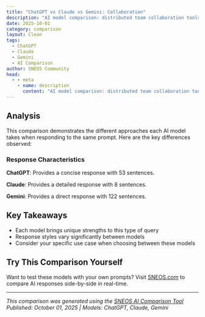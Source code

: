 ```yaml
---
title: "ChatGPT vs Claude vs Gemini: Collaboration"
description: "AI model comparison: distributed team collaboration tools..."
date: 2025-10-01
category: comparison
layout: Clean
tags:
  - ChatGPT
  - Claude
  - Gemini
  - AI Comparison
author: SNEOS Community
head:
  - - meta
    - name: description
      content: "AI model comparison: distributed team collaboration tools..."
---
```


<ChatComparison
  title="ChatGPT vs Claude vs Gemini: Collaboration"
  prompt="distributed team collaboration tools"
  :responses='{
    "ChatGPT": "Certainly! Here are some popular distributed team collaboration tools that help teams work effectively regardless of their physical locations:\n\n### Communication Tools\n1. **Slack** \u2013 Real-time messaging, channels, direct messages, and integrations with many other tools.\n2. **Microsoft Teams** \u2013 Chat, video conferencing, file sharing, and integration with Microsoft 365.\n3. **Zoom** \u2013 Video conferencing with screen sharing, breakout rooms, and recording.\n4. **Google Meet** \u2013 Video meetings integrated with Google Workspace.\n5. **Discord** \u2013 Voice, video, and text communication, often used by tech and gaming communities.\n\n### Project Management \u0026 Task Tracking\n1. **Trello** \u2013 Visual Kanban boards for organizing tasks and projects.\n2. **Asana** \u2013 Task and project management with timelines, dependencies, and workflow automation.\n3. **Jira** \u2013 Powerful issue and project tracking, especially for software development teams.\n4. **ClickUp** \u2013 All-in-one work platform with tasks, docs, goals, and chat.\n5. **Monday.com** \u2013 Customizable workflow and project management tool.\n\n### Document Collaboration\n1. **Google Workspace (Docs, Sheets, Slides)** \u2013 Real-time document editing and collaboration.\n2. **Microsoft 365 (Word, Excel, PowerPoint Online)** \u2013 Collaborative editing with familiar Office tools.\n3. **Notion** \u2013 All-in-one workspace for notes, docs, databases, and project management.\n4. **Confluence** \u2013 Team wiki and documentation software by Atlassian.\n5. **Dropbox Paper** \u2013 Collaborative document creation with task management features.\n\n### File Sharing \u0026 Storage\n1. **Dropbox** \u2013 Cloud storage and file sharing.\n2. **Google Drive** \u2013 Cloud storage integrated with Google Workspace.\n3. **OneDrive** \u2013 Cloud storage integrated with Microsoft 365.\n4. **Box** \u2013 Enterprise-level file sharing and collaboration.\n\n### Time Zone \u0026 Scheduling Tools\n1. **World Time Buddy** \u2013 Helps find overlapping work hours across time zones.\n2. **Calendly** \u2013 Easy scheduling and meeting coordination.\n3. **Doodle** \u2013 Poll-based scheduling for group meetings.\n\n### Whiteboarding \u0026 Brainstorming\n1. **Miro** \u2013 Online collaborative whiteboard for brainstorming and planning.\n2. **MURAL** \u2013 Digital workspace for visual collaboration and design thinking.\n3. **Jamboard** \u2013 Google\u2019s virtual whiteboard tool.\n\n---\n\nIf you want recommendations tailored to a specific industry or type of work, feel free to ask!",
    "Claude": "Here\u0027s a comprehensive overview of distributed team collaboration tools organized by category:\n\n## Communication \u0026 Messaging\n\n**Real-time Chat**\n- **Slack** - Channel-based messaging with integrations\n- **Microsoft Teams** - Chat, calls, and file sharing in one platform\n- **Discord** - Originally for gaming, now popular for team communication\n- **Mattermost** - Open-source Slack alternative\n\n**Video Conferencing**\n- **Zoom** - Industry standard for video meetings\n- **Google Meet** - Simple, browser-based video calls\n- **Microsoft Teams** - Integrated with Office 365\n- **Webex** - Enterprise-focused video conferencing\n\n## Project Management\n\n**Task \u0026 Project Tracking**\n- **Asana** - Task management with team collaboration features\n- **Trello** - Kanban-style project boards\n- **Jira** - Agile project management (especially for software teams)\n- **Monday.com** - Visual project management platform\n- **ClickUp** - All-in-one workspace for tasks, docs, and goals\n\n**Agile/Scrum Tools**\n- **Azure DevOps** - Microsoft\u0027s complete DevOps solution\n- **Linear** - Modern issue tracking for software teams\n- **Shortcut** - Simple project management for software teams\n\n## Document Collaboration\n\n**Real-time Document Editing**\n- **Google Workspace** - Docs, Sheets, Slides with real-time collaboration\n- **Microsoft 365** - Word, Excel, PowerPoint online\n- **Notion** - All-in-one workspace for notes, docs, and databases\n- **Confluence** - Team collaboration and knowledge sharing\n\n**File Storage \u0026 Sharing**\n- **Dropbox** - Cloud storage with sharing capabilities\n- **Box** - Enterprise file sharing and collaboration\n- **OneDrive** - Microsoft\u0027s cloud storage solution\n- **Google Drive** - Google\u0027s cloud storage platform\n\n## Development \u0026 Technical Collaboration\n\n**Code Collaboration**\n- **GitHub** - Git repository hosting with collaboration features\n- **GitLab** - Complete DevOps platform\n- **Bitbucket** - Git repository management by Atlassian\n\n**Design Collaboration**\n- **Figma** - Collaborative design tool\n- **Miro** - Online whiteboarding and brainstorming\n- **Lucidchart** - Diagramming and visual collaboration\n\n## Specialized Tools\n\n**Time Management**\n- **Clockify** - Time tracking for teams\n- **Toggl** - Simple time tracking\n- **RescueTime** - Automatic time tracking and productivity insights\n\n**Knowledge Management**\n- **Obsidian** - Note-taking with linked knowledge graphs\n- **Roam Research** - Networked note-taking\n- **Slab** - Modern team wiki\n\n## Key Features to Consider\n\n**Essential Capabilities:**\n- Real-time collaboration\n- Mobile accessibility\n- Integration capabilities\n- Security and permissions\n- Offline functionality\n- Search and organization\n- Analytics and reporting\n\n**For Remote Teams:**\n- Async communication support\n- Time zone awareness\n- Screen sharing capabilities\n- Recording functionality\n- Virtual whiteboarding\n\n## Selection Tips\n\n1. **Assess your team\u0027s needs** - Size, technical expertise, industry\n2. **Consider integration requirements** - How tools work together\n3. **Evaluate security needs** - Compliance, data protection\n4. **Test with pilot groups** - Get user feedback before full rollout\n5. **Plan for scalability** - Tools that grow with your team\n6. **Budget considerations** - Per-user costs and feature tiers\n\n## Popular Tool Combinations\n\n**Startup Stack:**\n- Slack \u002B Notion \u002B Figma \u002B GitHub\n\n**Enterprise Stack:**\n- Microsoft Teams \u002B SharePoint \u002B Azure DevOps \u002B Power BI\n\n**Agile Development:**\n- Jira \u002B Confluence \u002B Slack \u002B GitHub\n\n**Creative Teams:**\n- Figma \u002B Slack \u002B Google Workspace \u002B Miro\n\nWould you like me to dive deeper into any specific category or discuss recommendations for particular team types or use cases?",
    "Gemini": "Okay, let\u0027s break down the world of distributed team collaboration tools. I\u0027ll cover different categories, popular options, and factors to consider when choosing the right tools for your team.\n\n**Why Distributed Team Collaboration Tools Are Essential:**\n\n*   **Communication:** Bridging the gap created by physical distance.\n*   **Project Management:** Keeping everyone on the same page regarding tasks, deadlines, and progress.\n*   **Knowledge Sharing:** Facilitating the exchange of information and expertise.\n*   **Team Building:** Fostering a sense of community and connection despite being remote.\n*   **Productivity:** Enabling efficient workflow and minimizing disruptions.\n\n**Key Categories of Collaboration Tools:**\n\n1.  **Communication \u0026 Messaging:**\n\n    *   **Purpose:** Real-time conversations, quick questions, and informal updates.\n    *   **Examples:**\n        *   **Slack:**  A widely used platform with channels, direct messages, integrations, and more.\n        *   **Microsoft Teams:** Bundled with Office 365, offering chat, meetings, file sharing, and collaboration features.\n        *   **Discord:** Popular for its voice and video capabilities, often used by gaming and online communities, but also adaptable for work.\n        *   **Google Chat (formerly Hangouts Chat):** Integrated with the Google Workspace suite.\n        *   **Mattermost:** An open-source, self-hosted alternative to Slack.\n        *   **Rocket.Chat:** Another open-source option with flexible deployment.\n    *   **Key Features to Look For:**\n        *   Channels/Groups: Organize conversations by topic or team.\n        *   Direct Messaging: Private conversations.\n        *   Threaded Conversations: Keep discussions organized within channels.\n        *   Search Functionality: Find information quickly.\n        *   File Sharing: Easily share documents and other files.\n        *   Integrations: Connect with other tools you use.\n        *   Mobile Apps: Stay connected on the go.\n        *   Voice and Video Calls: Facilitate real-time conversations.\n        *   Screen Sharing: Useful for presentations and troubleshooting.\n2.  **Video Conferencing:**\n\n    *   **Purpose:**  Virtual meetings, presentations, and face-to-face interactions.\n    *   **Examples:**\n        *   **Zoom:** Known for its ease of use and reliability.\n        *   **Google Meet:** Integrated with Google Workspace.\n        *   **Microsoft Teams:**  Includes robust video conferencing features.\n        *   **Webex:**  A long-standing platform with enterprise-grade features.\n        *   **Skype:**  A simple and widely available option.\n        *   **Jitsi Meet:** Open-source, free, and requires no account creation.\n    *   **Key Features to Look For:**\n        *   Screen Sharing: Essential for presentations and demos.\n        *   Recording: Capture meetings for later review.\n        *   Virtual Backgrounds: Add a professional touch.\n        *   Breakout Rooms: Divide large meetings into smaller groups.\n        *   Polling: Gather feedback from participants.\n        *   Whiteboarding: Collaborative brainstorming.\n        *   Integration with Calendars: Schedule meetings easily.\n        *   Noise Cancellation: Improve audio quality.\n        *   Transcription: Automatically generate transcripts of meetings.\n3.  **Project Management \u0026 Task Tracking:**\n\n    *   **Purpose:**  Organize projects, assign tasks, track progress, and manage deadlines.\n    *   **Examples:**\n        *   **Asana:**  A flexible platform for managing projects and workflows.\n        *   **Trello:**  A visual, card-based system that\u0027s easy to use.\n        *   **Jira:**  Popular for software development teams, with advanced features for issue tracking and agile project management.\n        *   **Monday.com:**  A highly visual platform for managing projects, workflows, and CRM.\n        *   **Basecamp:**  A simple and straightforward project management tool.\n        *   **ClickUp:** A highly customizable platform that aims to replace multiple tools.\n        *   **Wrike:** A robust project management tool for enterprises.\n    *   **Key Features to Look For:**\n        *   Task Management: Create, assign, and track tasks.\n        *   Kanban Boards: Visualize workflows and progress.\n        *   Gantt Charts: Plan and track project timelines.\n        *   Collaboration Features: Allow team members to comment, share files, and update task statuses.\n        *   Reporting: Track progress and identify potential bottlenecks.\n        *   Integrations: Connect with other tools you use.\n        *   Time Tracking: Monitor time spent on tasks.\n        *   Dependencies: Define relationships between tasks.\n        *   Automation: Automate repetitive tasks.\n4.  **Document Collaboration \u0026 File Sharing:**\n\n    *   **Purpose:**  Create, edit, and share documents collaboratively.\n    *   **Examples:**\n        *   **Google Workspace (Docs, Sheets, Slides):**  Real-time collaborative editing.\n        *   **Microsoft Office 365 (Word, Excel, PowerPoint):**  Online versions with collaborative features.\n        *   **Dropbox:**  Cloud storage with file sharing and collaboration capabilities.\n        *   **Google Drive:**  Cloud storage integrated with Google Workspace.\n        *   **Box:**  Cloud storage with a focus on security and compliance.\n        *   **Notion:** Combines note-taking, project management, and database features.\n        *   **Confluence:** A wiki-based platform for knowledge sharing and collaboration.\n    *   **Key Features to Look For:**\n        *   Real-time Collaboration: Multiple users can edit a document simultaneously.\n        *   Version Control: Track changes and revert to previous versions.\n        *   Commenting: Provide feedback and discuss changes.\n        *   File Sharing: Easily share files with team members.\n        *   Permissions: Control who can view, edit, or comment on files.\n        *   Integration with Other Tools: Connect with project management and communication tools.\n5.  **Brainstorming \u0026 Whiteboarding:**\n\n    *   **Purpose:**  Collaborate on ideas, brainstorm solutions, and visualize concepts.\n    *   **Examples:**\n        *   **Miro:** A popular online whiteboard platform with a wide range of features.\n        *   **Mural:**  Another leading online whiteboard tool.\n        *   **Stormboard:**  A simple and intuitive online brainstorming tool.\n        *   **Conceptboard:** An online whiteboard designed for visual collaboration.\n        *   **Microsoft Whiteboard:** Integrated with Microsoft Teams.\n    *   **Key Features to Look For:**\n        *   Templates: Get started quickly with pre-built templates.\n        *   Sticky Notes: Capture ideas and organize them visually.\n        *   Drawing Tools: Draw diagrams and illustrations.\n        *   Voting: Prioritize ideas.\n        *   Real-time Collaboration: Multiple users can contribute simultaneously.\n        *   Integration with Other Tools: Connect with project management and communication tools.\n6.  **Knowledge Base \u0026 Wiki:**\n\n    *   **Purpose:** Centralize information, document processes, and share knowledge within the team.\n    *   **Examples:**\n        *   **Confluence:**  A popular wiki platform for teams.\n        *   **Notion:** Versatile platform that can be used as a knowledge base.\n        *   **Guru:**  A knowledge management platform that integrates with your workflow.\n        *   **Document360:**  A dedicated knowledge base platform.\n        *   **Helpjuice:** A knowledge base platform designed for customer support.\n    *   **Key Features to Look For:**\n        *   Organization:  Easy to structure and navigate information.\n        *   Search Functionality:  Find information quickly.\n        *   Version Control: Track changes and revert to previous versions.\n        *   Permissions: Control who can view or edit content.\n        *   Collaboration Features: Allow team members to contribute and update content.\n\n**Factors to Consider When Choosing Tools:**\n\n*   **Team Size and Structure:**  Smaller teams may need simpler tools. Larger, more complex organizations may require more robust solutions.\n*   **Budget:**  Consider the cost of each tool and whether it fits within your budget.  Many tools offer free plans or trials.\n*   **Technical Skills:**  Choose tools that your team can easily learn and use.\n*   **Integration with Existing Tools:**  Select tools that integrate with the other applications you already use.\n*   **Security:**  Ensure the tools you choose are secure and protect your data.\n*   **Mobile Accessibility:**  Consider whether your team needs to access the tools from mobile devices.\n*   **Scalability:**  Choose tools that can scale as your team grows.\n*   **Ease of Use:**  A user-friendly interface will encourage adoption.\n*   **Specific Needs:** Do you have specific needs like compliance, security, or industry-specific requirements?\n*   **Trial Period:** Take advantage of free trials to test out different tools before committing to a subscription.\n*   **Company Culture:** Select tools that align with your company\u0027s culture and communication style.\n\n**Tips for Successful Implementation:**\n\n*   **Involve Your Team in the Selection Process:** Get feedback from your team on which tools they prefer.\n*   **Provide Training:**  Ensure your team knows how to use the tools effectively.\n*   **Establish Clear Guidelines:**  Define how the tools should be used and establish communication protocols.\n*   **Promote Adoption:**  Encourage your team to use the tools regularly.\n*   **Regularly Review and Evaluate:**  Assess the effectiveness of your tools and make adjustments as needed.\n*   **Designate a \u0022Tool Champion\u0022:**  Someone who becomes the expert and can help others.\n\n**Example Tool Stack for a Distributed Team:**\n\n*   **Communication:** Slack\n*   **Video Conferencing:** Zoom or Google Meet\n*   **Project Management:** Asana or Trello\n*   **Document Collaboration:** Google Workspace or Microsoft Office 365\n*   **Brainstorming:** Miro or Mural\n\nRemember that the best tools for your team will depend on your specific needs and requirements.  Don\u0027t be afraid to experiment and find the combination that works best for you.\n"
  }'
  published-date="16:09"
/>

## Analysis

This comparison demonstrates the different approaches each AI model takes when responding to the same prompt. Here are the key differences observed:

### Response Characteristics

**ChatGPT**: Provides a concise response with 53 sentences. 

**Claude**: Provides a detailed response with 8 sentences. 

**Gemini**: Provides a direct response with 122 sentences. 

## Key Takeaways

- Each model brings unique strengths to this type of query
- Response styles vary significantly between models
- Consider your specific use case when choosing between these models

## Try This Comparison Yourself

Want to test these models with your own prompts? Visit [SNEOS.com](https://sneos.com) to compare AI responses side-by-side in real-time.

---

*This comparison was generated using the [SNEOS AI Comparison Tool](https://sneos.com)*
*Published: October 01, 2025 | Models: ChatGPT, Claude, Gemini*
